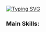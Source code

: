 [![Typing SVG](https://readme-typing-svg.herokuapp.com/?color=1E90FF&size=35&center=true&vCenter=true&width=1000&lines=HELLO,+My+name+is+Erick+Vinicius;I'm+27+years+old;I'm+from+Brazil;Data+Scientist;Be+Welcome!+:%29)](https://git.io/typing-svg)

### Main Skills:
<div>
            <a href <img src="https://cdn.jsdelivr.net/gh/devicons/devicon@latest/icons/python/python-original.svg"></a>
          
</div>
          
<!---
RicckVinicius/RicckVinicius is a ✨ special ✨ repository because its `README.md` (this file) appears on your GitHub profile.
You can click the Preview link to take a look at your changes.
--->
